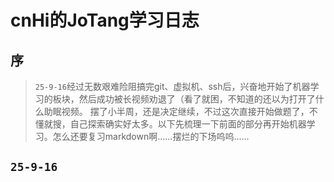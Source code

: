 # cnHi的JoTang学习日志

## 序

   > `25-9-16`经过无数艰难险阻搞完git、虚拟机、ssh后，兴奋地开始了机器学习的板块，然后成功被长视频劝退了（看了就困，不知道的还以为打开了什么助眠视频。
     摆了小半周，还是决定继续，不过这次直接开始做题了，不懂就搜，自己探索确实好太多。以下先梳理一下前面的部分再开始机器学习。怎么还要复习markdown啊……摆烂的下场呜呜……

## `25-9-16`
